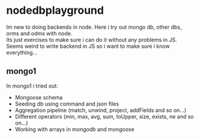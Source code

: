 # nodedbplayground

Im new to doing backends in node. Here i try out mongo db, other dbs, orms and odms with node. </br>
Its just exercises to make sure i can do it without any problems in JS. </br>
Seems weird to write backend in JS so i want to make sure i know everything... </br>

## mongo1
In mongo1 i tried out:
- Mongoose schema
- Seeding db using command and json files
- Aggregation pipeline (match, unwind, project, addFields and so on...)
- Different operators (min, max, avg, sum, toUpper, size, exists, ne and so on...)
- Working with arrays in mongodb and mongoose
